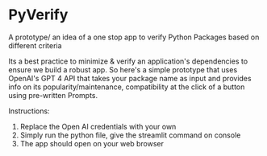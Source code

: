 # PyVerify
A prototype/ an idea of a one stop app to verify Python Packages based on different criteria

Its a best practice to minimize & verify an application's dependencies to ensure we build a robust app. So here's a simple prototype that uses OpenAI's GPT 4 API that takes your package name as input and provides info on its popularity/maintenance, compatibility at the click of a button using pre-written Prompts.

Instructions:
1. Replace the Open AI credentials with your own
2. Simply run the python file, give the streamlit command on console
3. The app should open on your web browser

